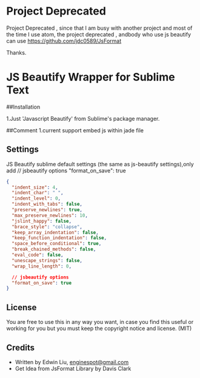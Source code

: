# Project Deprecated
Project Deprecated , since that I am busy with another project and most of the time I use atom, the project deprecated , andbody who use js beautify can use https://github.com/jdc0589/JsFormat 

Thanks.


# JS Beautify Wrapper for Sublime Text

##Installation

1.Just 'Javascript Beautify' from Sublime's package manager.


##Comment
1.current support embed js within jade file


## Settings
JS Beautify sublime default settings (the same as js-beautify settings),only add 
// jsbeautify options
  "format_on_save": true

```json
{
  "indent_size": 4,
  "indent_char": " ",
  "indent_level": 0,
  "indent_with_tabs": false,
  "preserve_newlines": true,
  "max_preserve_newlines": 10,
  "jslint_happy": false,
  "brace_style": "collapse",
  "keep_array_indentation": false,
  "keep_function_indentation": false,
  "space_before_conditional": true,
  "break_chained_methods": false,
  "eval_code": false,
  "unescape_strings": false,
  "wrap_line_length": 0,

  // jsbeautify options
  "format_on_save": true
}
```

## License

You are free to use this in any way you want, in case you find this
useful or working for you but you must keep the copyright notice and license. (MIT)

## Credits
* Written by Edwin Liu, <enginespot@gmail.com>
* Get Idea from JsFormat Library by Davis Clark
